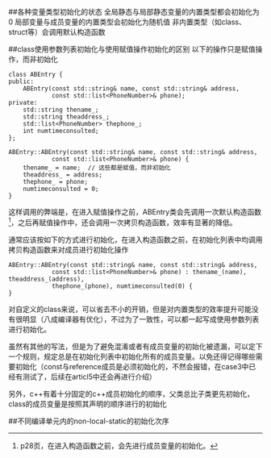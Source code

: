 ##各种变量类型初始化的状态
全局静态与局部静态变量的内置类型都会初始化为0
局部变量与成员变量的内置类型会初始化为随机值
非内置类型（如class、struct等）会调用默认构造函数


##class使用参数列表初始化与使用赋值操作初始化的区别
以下的操作只是赋值操作，而非初始化

```
class ABEntry {
public:
    ABEntry(const std::string& name, const std::string& address, 
            const std::list<PhoneNumber>& phone);
private:
    std::string thename_;
    std::string theaddress_;
    std::list<PhoneNumber> thephone_;
    int numtimeconsulted;
};

ABEntry::ABEntry(const std::string& name, const std::string& address, 
            const std::list<PhoneNumber>& phone) {
    thename_ = name;  // 这些都是赋值，而非初始化
    theaddress_ = address;
    thephone_ = phone;
    numtimeconsulted = 0;
}
```
这样调用的弊端是，在进入赋值操作之前，ABEntry类会先调用一次默认构造函数[^注1]，之后再赋值操作中，还会调用一次拷贝构造函数，效率有显著的降低。
[^注1]:p28页，在进入构造函数之前，会先进行成员变量的初始化。

通常应该按如下的方式进行初始化，在进入构造函数之前，在初始化列表中均调用拷贝构造函数来对成员进行初始化操作
```
ABEntry::ABEntry(const std::string& name, const std::string& address, 
            const std::list<PhoneNumber>& phone) : thename_(name), theaddress_(address),
            thephone_(phone), numtimeconsulted(0) {
}
```
对自定义的class来说，可以省去不小的开销，但是对内置类型的效率提升可能没有很明显（八成编译器有优化），不过为了一致性，可以都一起写成使用参数列表进行初始化。

虽然有其他的写法，但是为了避免混淆或者有成员变量的初始化被遗漏，可以定下一个规则，规定总是在初始化列表中初始化所有的成员变量。以免还得记得哪些需要初始化（const与reference成员是必须初始化的，不然会报错，在case3中已经有测试了，后续在articl5中还会再进行介绍）

另外，c++有着十分固定的c++成员初始化的顺序，父类总比子类更先初始化，class的成员变量是按照其声明的顺序进行的初始化

##不同编译单元内的non-local-static的初始化次序

